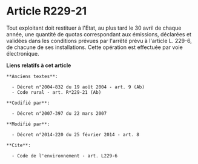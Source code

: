 # Article R229-21

Tout exploitant doit restituer à l'Etat, au plus tard le 30 avril de chaque année, une quantité de quotas correspondant aux
émissions, déclarées et validées dans les conditions prévues par l'arrêté prévu à l'article L. 229-6, de chacune de ses
installations. Cette opération est effectuée par voie électronique.

**Liens relatifs à cet article**

	**Anciens textes**:

	  - Décret n°2004-832 du 19 août 2004 - art. 9 (Ab)
	  - Code rural - art. R*229-21 (Ab)

	**Codifié par**:

	  - Décret n°2007-397 du 22 mars 2007

	**Modifié par**:

	  - Décret n°2014-220 du 25 février 2014 - art. 8

	**Cite**:

	  - Code de l'environnement - art. L229-6
